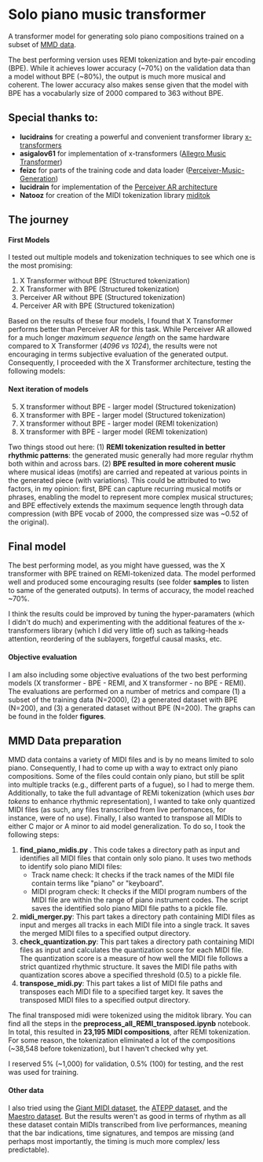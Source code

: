 # Solo piano music transformer
A transformer model for generating solo piano compositions trained on a subset of [MMD data](https://github.com/jeffreyjohnens/MetaMIDIDataset "MMD data").

The best performing version uses REMI tokenization and byte-pair encoding (BPE). While it achieves lower accuracy (~70%) on the validation data than a model without BPE (~80%), the output is much more musical and coherent. The lower accuracy also makes sense given that the model with BPE has a vocabularly size of 2000 compared to 363 without BPE.
## Special thanks to:
- **lucidrains** for creating a powerful and convenient transformer library [x-transformers](https://github.com/lucidrains/x-transformers "x-transformers")
- **asigalov61** for implementation of x-transformers ([Allegro Music Transformer](https://github.com/asigalov61/Allegro-Music-Transformer "Allegro Music Transformer"))
- **feizc** for parts of the training code and data loader ([Perceiver-Music-Generation](https://github.com/feizc/Perceiver-Music-Generation "Perceiver-Music-Generation"))
- **lucidrain** for implementation of the [Perceiver AR architecture](https://github.com/lucidrains/perceiver-ar-pytorch "Perceiver AR architecture for symbolic music generation")
- **Natooz** for creation of the MIDI tokenization library [miditok](https://github.com/Natooz/MidiTok/tree/main/miditok "miditok")

## The journey
#### First Models
I tested out multiple models and tokenization techniques to see which one is the most promising:
1. X Transformer without BPE (Structured tokenization)
2. X Transformer with BPE (Structured tokenization)
3. Perceiver AR without BPE (Structured tokenization)
4. Perceiver AR with BPE (Structured tokenization)

Based on the results of these four models, I found that X Transformer performs better than Perceiver AR for this task. While Perceiver AR allowed for a much longer *maximum sequence length* on the same hardware compared to X Transformer (*4096 vs 1024*), the results were not encouraging in terms subjective evaluation of the generated output.  Consequently, I proceeded with the X Transformer architecture, testing the following models:
#### Next iteration of models
5. X transformer without BPE - larger model (Structured tokenization)
6. X transformer with BPE - larger model (Structured tokenization)
7. X transformer without BPE - larger model (REMI tokenization)
8. X transformer with BPE - larger model (REMI tokenization)

Two things stood out here: (1) **REMI tokenization resulted in better rhythmic patterns**: the generated music generally had more regular rhythm both within and across bars. (2) **BPE resulted in more coherent music** where musical ideas (motifs) are carried and repeated at  various points in the generated piece (with variations). This could be attributed to two factors, in my opinion: first, BPE can capture recurring musical motifs or phrases, enabling the model to represent more complex musical structures; and BPE effectively extends the maximum sequence length through data compression (with BPE vocab of 2000, the compressed size was ~0.52 of the original).
## Final model
The best performing model, as you might have guessed, was the X transformer with BPE trained on REMI-tokenized data. The model performed well and produced some encouraging results (see folder **samples** to listen to same of the generated outputs). In terms of accuracy, the model reached ~70%. 

I think the results could be improved by tuning the hyper-paramaters (which I didn't do much) and experimenting with the additional features of the x-transformers library (which I did very little of) such as talking-heads attention, reordering of the sublayers, forgetful causal masks, etc. 
#### Objective evaluation
I am also including some objective evaluations of the two best performing models (X transformer - BPE - REMI, and X transformer - no BPE - REMI). The evaluations are performed on a number of metrics and compare (1) a subset of the training data (N=2000), (2) a generated dataset with BPE (N=200), and (3) a generated dataset without BPE (N=200). The graphs can be found in the folder **figures**.

## MMD Data preparation
MMD data contains a variety of MIDI files and is by no means limited to solo piano. Consequently, I had to come up with a way to extract only piano compositions. Some of the files could contain only piano, but still be split into multiple tracks (e.g., different parts of a fugue), so I had to merge them. Additionally, to take the full advantage of REMi tokenization (which uses *bar tokens* to enhance rhythmic representation), I wanted to take only quantized MIDI files (as such, any files transcribed from live perfomances, for instance, were of no use). Finally, I also wanted to transpose all MIDIs to either C major or A minor to aid model generalization. To do so, I took the following steps:
1. **find_piano_midis.py** . This code takes a directory path as input and identifies all MIDI files that contain only solo piano. It uses two methods to identify solo piano MIDI files: 
    - Track name check: It checks if the track names of the MIDI file contain terms like "piano" or "keyboard".
    - MIDI program check: It checks if the MIDI program numbers of the MIDI file are within the range of piano instrument codes. The script saves the identified solo piano MIDI file paths to a pickle file.
2. **midi_merger.py**: This part takes a directory path containing MIDI files as input and merges all tracks in each MIDI file into a single track. It saves the merged MIDI files to a specified output directory.
3. **check_quantization.py**: This part takes a directory path containing MIDI files as input and calculates the quantization score for each MIDI file. The quantization score is a measure of how well the MIDI file follows a strict quantized rhythmic structure. It saves the MIDI file paths with quantization scores above a specified threshold (0.5) to a pickle file.
4. **transpose_midi.py**: This part takes a list of MIDI file paths and transposes each MIDI file to a specified target key. It saves the transposed MIDI files to a specified output directory.

The final transposed midi were tokenized using the miditok library. You can find all the steps in the **preprocess_all_REMI_transposed.ipynb** notebook. In total, this resulted in **23,195 MIDI compositions**, after REMI tokenization.  For some reason, the tokenization eliminated a lot of the compositions (~38,548 before tokenization), but I haven't checked why yet. 

I reserved 5% (~1,000) for validation, 0.5% (100) for testing, and the rest was used for training. 
#### Other data
I also tried using the [Giant MIDI dataset](https://github.com/bytedance/GiantMIDI-Piano "Giant MIDI dataset"), the [ATEPP dataset](https://github.com/tangjjbetsy/ATEPP "ATEPP dataset"), and the [Maestro dataset](https://magenta.tensorflow.org/datasets/maestro "Maestro dataset"). But the results weren't as good in terms of rhythm as all these dataset contain MIDIs transcribed from live performances, meaning that the bar indications, time signatures, and tempos are missing (and perhaps most importantly, the timing is much more complex/ less predictable). 
